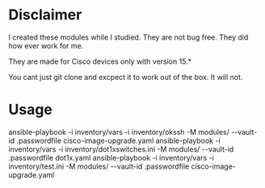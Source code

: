 # Disclaimer
I created these modules while I studied. They are not bug free. They did how ever work for me.

They are made for Cisco devices only with version 15.*

You cant just git clone and excpect it to work out of the box. It will not.

# Usage
ansible-playbook -i inventory/vars -i inventory/okssh -M modules/ --vault-id .passwordfile cisco-image-upgrade.yaml
ansible-playbook -i inventory/vars -i inventory/dot1xswitches.ini -M modules/ --vault-id .passwordfile dot1x.yaml
ansible-playbook -i inventory/vars -i inventory/test.ini -M modules/ --vault-id .passwordfile cisco-image-upgrade.yaml

